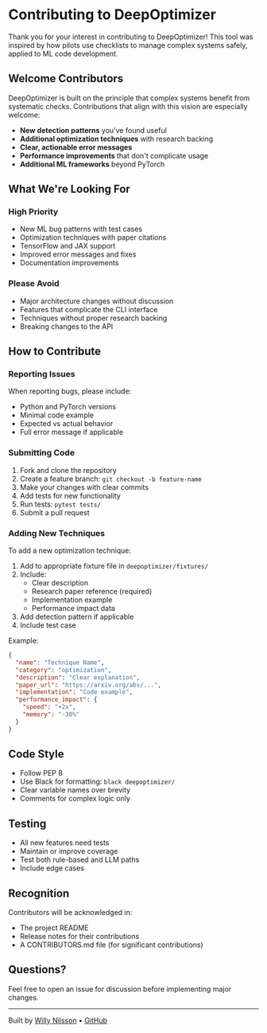 # Contributing to DeepOptimizer

Thank you for your interest in contributing to DeepOptimizer! This tool was inspired by how pilots use checklists to manage complex systems safely, applied to ML code development.

## Welcome Contributors

DeepOptimizer is built on the principle that complex systems benefit from systematic checks. Contributions that align with this vision are especially welcome:

- **New detection patterns** you've found useful
- **Additional optimization techniques** with research backing  
- **Clear, actionable error messages**
- **Performance improvements** that don't complicate usage
- **Additional ML frameworks** beyond PyTorch

## What We're Looking For

### High Priority
- New ML bug patterns with test cases
- Optimization techniques with paper citations
- TensorFlow and JAX support
- Improved error messages and fixes
- Documentation improvements

### Please Avoid
- Major architecture changes without discussion
- Features that complicate the CLI interface
- Techniques without proper research backing
- Breaking changes to the API

## How to Contribute

### Reporting Issues
When reporting bugs, please include:
- Python and PyTorch versions
- Minimal code example
- Expected vs actual behavior
- Full error message if applicable

### Submitting Code

1. Fork and clone the repository
2. Create a feature branch: `git checkout -b feature-name`
3. Make your changes with clear commits
4. Add tests for new functionality
5. Run tests: `pytest tests/`
6. Submit a pull request

### Adding New Techniques

To add a new optimization technique:

1. Add to appropriate fixture file in `deepoptimizer/fixtures/`
2. Include:
   - Clear description
   - Research paper reference (required)
   - Implementation example
   - Performance impact data
3. Add detection pattern if applicable
4. Include test case

Example:
```json
{
  "name": "Technique Name",
  "category": "optimization",
  "description": "Clear explanation",
  "paper_url": "https://arxiv.org/abs/...",
  "implementation": "Code example",
  "performance_impact": {
    "speed": "+2x",
    "memory": "-30%"
  }
}
```

## Code Style

- Follow PEP 8
- Use Black for formatting: `black deepoptimizer/`
- Clear variable names over brevity
- Comments for complex logic only

## Testing

- All new features need tests
- Maintain or improve coverage
- Test both rule-based and LLM paths
- Include edge cases

## Recognition

Contributors will be acknowledged in:
- The project README
- Release notes for their contributions
- A CONTRIBUTORS.md file (for significant contributions)

## Questions?

Feel free to open an issue for discussion before implementing major changes.

---

Built by [Willy Nilsson](https://willynilsson.com) • [GitHub](https://github.com/willynilsson)